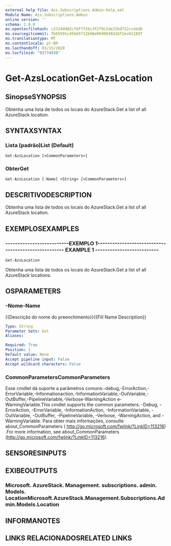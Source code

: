 ```yaml
---
external help file: Azs.Subscriptions.Admin-help.xml
Module Name: Azs.Subscriptions.Admin
online version: ''
schema: 2.0.0
ms.openlocfilehash: c2314dd02cf6fff26c3f2f9c2de31bd752ccebd6
ms.sourcegitcommit: fb95591c45bb5f12b98e0690938d18f2ec611897
ms.translationtype: MT
ms.contentlocale: pt-BR
ms.lasthandoff: 03/15/2020
ms.locfileid: "93774939"
---
```

# <span data-ttu-id="2a28a-101">Get-AzsLocation</span><span class="sxs-lookup"><span data-stu-id="2a28a-101">Get-AzsLocation</span></span>

## <span data-ttu-id="2a28a-102">Sinopse</span><span class="sxs-lookup"><span data-stu-id="2a28a-102">SYNOPSIS</span></span>
<span data-ttu-id="2a28a-103">Obtenha uma lista de todos os locais do AzureStack.</span><span class="sxs-lookup"><span data-stu-id="2a28a-103">Get a list of all AzureStack location.</span></span>

## <span data-ttu-id="2a28a-104">SYNTAX</span><span class="sxs-lookup"><span data-stu-id="2a28a-104">SYNTAX</span></span>

### <span data-ttu-id="2a28a-105">Lista (padrão)</span><span class="sxs-lookup"><span data-stu-id="2a28a-105">List (Default)</span></span>
```
Get-AzsLocation [<CommonParameters>]
```

### <span data-ttu-id="2a28a-106">Obter</span><span class="sxs-lookup"><span data-stu-id="2a28a-106">Get</span></span>
```
Get-AzsLocation [-Name] <String> [<CommonParameters>]
```

## <span data-ttu-id="2a28a-107">DESCRITIVO</span><span class="sxs-lookup"><span data-stu-id="2a28a-107">DESCRIPTION</span></span>
<span data-ttu-id="2a28a-108">Obtenha uma lista de todos os locais do AzureStack.</span><span class="sxs-lookup"><span data-stu-id="2a28a-108">Get a list of all AzureStack location.</span></span>

## <span data-ttu-id="2a28a-109">EXEMPLOS</span><span class="sxs-lookup"><span data-stu-id="2a28a-109">EXAMPLES</span></span>

### <span data-ttu-id="2a28a-110">--------------------------EXEMPLO 1--------------------------</span><span class="sxs-lookup"><span data-stu-id="2a28a-110">-------------------------- EXAMPLE 1 --------------------------</span></span>
```
Get-AzsLocation
```

<span data-ttu-id="2a28a-111">Obtenha uma lista de todos os locais do AzureStack.</span><span class="sxs-lookup"><span data-stu-id="2a28a-111">Get a list of all AzureStack locations.</span></span>

## <span data-ttu-id="2a28a-112">OS</span><span class="sxs-lookup"><span data-stu-id="2a28a-112">PARAMETERS</span></span>

### <span data-ttu-id="2a28a-113">-Nome</span><span class="sxs-lookup"><span data-stu-id="2a28a-113">-Name</span></span>
<span data-ttu-id="2a28a-114">{{Descrição do nome do preenchimento}}</span><span class="sxs-lookup"><span data-stu-id="2a28a-114">{{Fill Name Description}}</span></span>

```yaml
Type: String
Parameter Sets: Get
Aliases: 

Required: True
Position: 1
Default value: None
Accept pipeline input: False
Accept wildcard characters: False
```

### <span data-ttu-id="2a28a-115">CommonParameters</span><span class="sxs-lookup"><span data-stu-id="2a28a-115">CommonParameters</span></span>
<span data-ttu-id="2a28a-116">Esse cmdlet dá suporte a parâmetros comuns:-debug,-ErrorAction,-ErrorVariable,-Informationaction,-InformationVariable,-OutVariable,-OutBuffer,-PipelineVariable,-Verbose-WarningAction e-WarningVariable.</span><span class="sxs-lookup"><span data-stu-id="2a28a-116">This cmdlet supports the common parameters: -Debug, -ErrorAction, -ErrorVariable, -InformationAction, -InformationVariable, -OutVariable, -OutBuffer, -PipelineVariable, -Verbose, -WarningAction, and -WarningVariable.</span></span> <span data-ttu-id="2a28a-117">Para obter mais informações, consulte about_CommonParameters ( http://go.microsoft.com/fwlink/?LinkID=113216) .</span><span class="sxs-lookup"><span data-stu-id="2a28a-117">For more information, see about_CommonParameters (http://go.microsoft.com/fwlink/?LinkID=113216).</span></span>

## <span data-ttu-id="2a28a-118">SENSORES</span><span class="sxs-lookup"><span data-stu-id="2a28a-118">INPUTS</span></span>

## <span data-ttu-id="2a28a-119">EXIBE</span><span class="sxs-lookup"><span data-stu-id="2a28a-119">OUTPUTS</span></span>

### <span data-ttu-id="2a28a-120">Microsoft. AzureStack. Management. subscriptions. admin. Models. Location</span><span class="sxs-lookup"><span data-stu-id="2a28a-120">Microsoft.AzureStack.Management.Subscriptions.Admin.Models.Location</span></span>

## <span data-ttu-id="2a28a-121">INFORMA</span><span class="sxs-lookup"><span data-stu-id="2a28a-121">NOTES</span></span>

## <span data-ttu-id="2a28a-122">LINKS RELACIONADOS</span><span class="sxs-lookup"><span data-stu-id="2a28a-122">RELATED LINKS</span></span>

